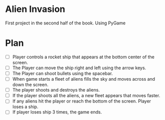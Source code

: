 # Alien Invasion

First project in the second half of the book. Using PyGame

# Plan

- [ ]   Player controls a rocket ship that appears at the bottom center of the screen.
- [ ]   The Player can move the ship right and left using the arrow keys.
- [ ]   The Player can shoot bullets using the spacebar.
- [ ]   When game starts a fleet of aliens fills the sky and moves across and down the screen.
- [ ]   The player shoots and destroys the aliens.
- [ ]   If the player shoots all the aliens, a new fleet appears that moves faster.
- [ ]   If any aliens hit the player or reach the bottom of the screen. Player loses a ship.
- [ ]   If player loses ship 3 times, the game ends.